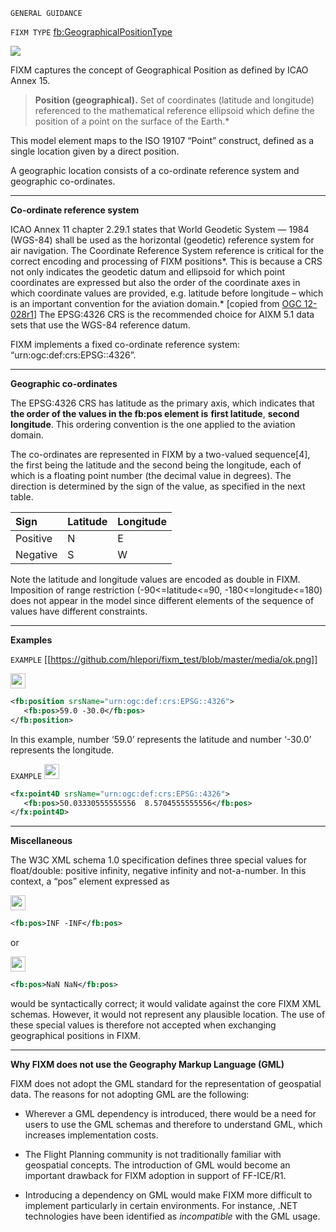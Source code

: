 `GENERAL GUIDANCE` 

`FIXM TYPE` [fb:GeographicalPositionType](https://www.fixm.aero/releases/FIXM-4.2.0/doc/schema_documentation/Fixm_GeographicalPositionType.html#Link14)

<p>
<img src="./media/GeographicalPositionType.png">
</p>

FIXM captures the concept of Geographical Position as defined by ICAO
Annex 15.

> **Position (geographical).** Set of coordinates (latitude and longitude)
> referenced to the mathematical reference ellipsoid which define the
> position of a point on the surface of the Earth.*

This model element maps to the ISO 19107 “Point” construct, defined as a
single location given by a direct position.


A geographic location consists of a co-ordinate reference system and
geographic co-ordinates.


***

**Co-ordinate reference system**

ICAO Annex 11 chapter 2.29.1 states that World Geodetic System — 1984
(WGS-84) shall be used as the horizontal (geodetic) reference system for
air navigation. The Coordinate Reference System reference is critical
for the correct encoding and processing of FIXM positions*. This is
because a CRS not only indicates the geodetic datum and ellipsoid for
which point coordinates are expressed but also the order of the
coordinate axes in which coordinate values are provided, e.g. latitude
before longitude – which is an important convention for the aviation
domain.* \[copied from [OGC
12-028r1](https://portal.opengeospatial.org/files/?artifact_id=62061)\]
The EPSG:4326 CRS is the recommended choice for AIXM 5.1 data sets that
use the WGS-84 reference datum.

FIXM implements a fixed co-ordinate reference system:
“urn:ogc:def:crs:EPSG::4326”.


***

**Geographic co-ordinates**

The EPSG:4326 CRS has latitude as the primary axis, which indicates that
**the order of the values in the fb:pos element is** **first latitude**,
**second longitude**. This ordering convention is the one applied to the
aviation domain.

The co-ordinates are represented in FIXM by a two-valued sequence[4],
the first being the latitude and the second being the longitude, each of
which is a floating point number (the decimal value in degrees). The
direction is determined by the sign of the value, as specified in the
next table.

| Sign     | Latitude | Longitude |
|:---------|:---------|:----------|
| Positive | N        | E         |
| Negative | S        | W         |

Note the latitude and longitude values are encoded as double in FIXM.
Imposition of range restriction (-90<=latitude<=90, -180<=longitude<=180)
does not appear in the model since different elements of the sequence of
values have different constraints.

***

**Examples**

`EXAMPLE` [[https://github.com/hlepori/fixm_test/blob/master/media/ok.png]]

<img src="https://github.com/hlepori/fixm_test/blob/master/media/ok.png" style="width:0.25in;height:0.25in" />

```xml
<fb:position srsName="urn:ogc:def:crs:EPSG::4326">
   <fb:pos>59.0 -30.0</fb:pos>
</fb:position>
```

In this example, number ‘59.0’ represents the latitude and number
‘-30.0’ represents the longitude.

`EXAMPLE` <img src="./media/ok.png" style="width:0.25in;height:0.25in" />

```xml
<fx:point4D srsName="urn:ogc:def:crs:EPSG::4326">
   <fb:pos>50.03330555555556  8.5704555555556</fb:pos>
</fx:point4D>
```


***

**Miscellaneous**

The W3C XML schema 1.0 specification defines three special values for
float/double: positive infinity, negative infinity and not-a-number. In
this context, a “pos” element expressed as 

<img src="./media/nok.png" style="width:0.25in;height:0.25in" />

```xml
<fb:pos>INF -INF</fb:pos>
```
or 

<img src="./media/nok.png" style="width:0.25in;height:0.25in" />

```xml
<fb:pos>NaN NaN</fb:pos>
```

would be syntactically correct; it would validate against the core FIXM XML
schemas. However, it would not represent any plausible location. The use
of these special values is therefore not accepted when exchanging
geographical positions in FIXM.


***

**Why FIXM does not use the Geography Markup Language (GML)**

FIXM does not adopt the GML standard for the representation of
geospatial data. The reasons for not adopting GML are the following:

-   Wherever a GML dependency is introduced, there would be a need for
    users to use the GML schemas and therefore to understand GML, which
    increases implementation costs.

-   The Flight Planning community is not traditionally familiar with
    geospatial concepts. The introduction of GML would become an
    important drawback for FIXM adoption in support of FF-ICE/R1.

-   Introducing a dependency on GML would make FIXM more difficult to
    implement particularly in certain environments. For instance, .NET
    technologies have been identified as *incompatible* with the GML
    usage.